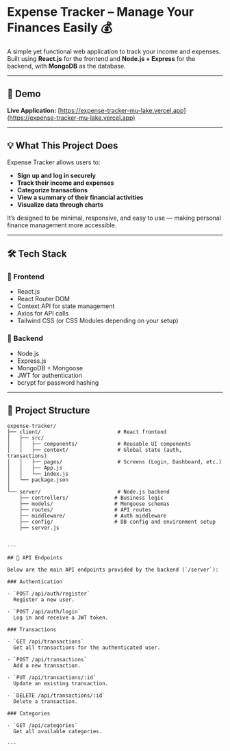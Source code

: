 # Expense Tracker – Manage Your Finances Easily 💰

A simple yet functional web application to track your income and expenses. Built using **React.js** for the frontend and **Node.js + Express** for the backend, with **MongoDB** as the database.

---

## 🔗 Demo

**Live Application:** [https://expense-tracker-mu-lake.vercel.app](https://expense-tracker-mu-lake.vercel.app)

---

## 💡 What This Project Does

Expense Tracker allows users to:

- **Sign up and log in securely**
- **Track their income and expenses**
- **Categorize transactions**
- **View a summary of their financial activities**
- **Visualize data through charts**

It’s designed to be minimal, responsive, and easy to use — making personal finance management more accessible.

---

## 🛠️ Tech Stack

### 🔹 Frontend

- React.js
- React Router DOM
- Context API for state management
- Axios for API calls
- Tailwind CSS (or CSS Modules depending on your setup)

### 🔹 Backend

- Node.js
- Express.js
- MongoDB + Mongoose
- JWT for authentication
- bcrypt for password hashing

---

## 📁 Project Structure

```
expense-tracker/
├── client/                         # React frontend
│   ├── src/
│   │   ├── components/             # Reusable UI components
│   │   ├── context/                # Global state (auth, transactions)
│   │   ├── pages/                  # Screens (Login, Dashboard, etc.)
│   │   ├── App.js
│   │   └── index.js
│   └── package.json
│
└── server/                         # Node.js backend
    ├── controllers/               # Business logic
    ├── models/                    # Mongoose schemas
    ├── routes/                    # API routes
    ├── middleware/                # Auth middleware
    ├── config/                    # DB config and environment setup
    ├── server.js


---

## 📡 API Endpoints

Below are the main API endpoints provided by the backend (`/server`):

### Authentication

- `POST /api/auth/register`  
  Register a new user.

- `POST /api/auth/login`  
  Log in and receive a JWT token.

### Transactions

- `GET /api/transactions`  
  Get all transactions for the authenticated user.

- `POST /api/transactions`  
  Add a new transaction.

- `PUT /api/transactions/:id`  
  Update an existing transaction.

- `DELETE /api/transactions/:id`  
  Delete a transaction.

### Categories

- `GET /api/categories`  
  Get all available categories.

---
